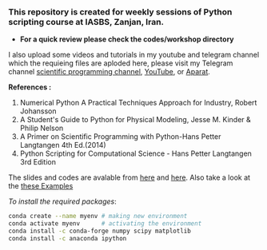 ### This repository is created for weekly sessions of Python scripting course at IASBS, Zanjan, Iran.

- **For a quick review please check the codes/workshop directory**

I also upload some videos and tutorials in my youtube and telegram channel which the requieing files are aploded here, please visit my Telegram channel [scientific programming channel](https://t.me/s/scientific_programming), [YouTube](https://www.youtube.com/channel/UCtoQTqZF2LzaN6T-qQlorFg), or [Aparat](https://www.aparat.com/ziaeemehr).


**References :**

1. Numerical Python A Practical Techniques Approach for Industry, Robert Johansson
2. A Student's Guide to Python for Physical Modeling, Jesse M. Kinder & Philip Nelson
3. A Primer on Scientific Programming with Python-Hans Petter Langtangen 4th Ed.(2014)
4. Python Scripting for Computational Science - Hans Petter Langtangen 3rd Edition

The slides and codes are avalable from [here](http://hplgit.github.io/scipro-primer/) and [here](http://folk.uio.no/hpl/scripting/).
Also take a look at the [these Examples](http://hplgit.github.io/primer.html/doc/pub/class/._class-readable000.html#table_of_contents)


*To install the required packages*:

```sh
conda create --name myenv # making new environment
conda activate myenv      # activating the environment
conda install -c conda-forge numpy scipy matplotlib 
conda install -c anaconda ipython
```
